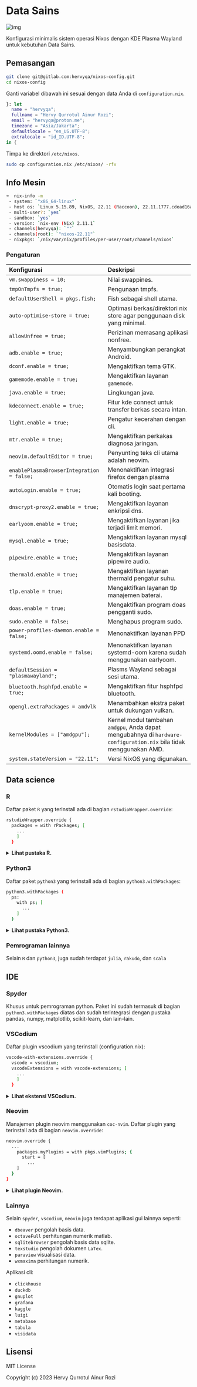 # Data Sains

![img](img.webp)

Konfigurasi minimalis sistem operasi Nixos dengan KDE Plasma Wayland untuk kebutuhan Data Sains.

## Pemasangan

```sh
git clone git@gitlab.com:hervyqa/nixos-config.git
cd nixos-config
```

Ganti variabel dibawah ini sesuai dengan data Anda di `configuration.nix`.

```nix
}: let
  name = "hervyqa";
  fullname = "Hervy Qurrotul Ainur Rozi";
  email = "hervyqa@proton.me";
  timezone = "Asia/Jakarta";
  defaultlocale = "en_US.UTF-8";
  extralocale = "id_ID.UTF-8";
in {
```

Timpa ke direktori `/etc/nixos`.

```sh
sudo cp configuration.nix /etc/nixos/ -rfv
```

## Info Mesin

```sh
➜  nix-info -m
 - system: `"x86_64-linux"`
 - host os: `Linux 5.15.89, NixOS, 22.11 (Raccoon), 22.11.1777.cdead16a444`
 - multi-user?: `yes`
 - sandbox: `yes`
 - version: `nix-env (Nix) 2.11.1`
 - channels(hervyqa): `""`
 - channels(root): `"nixos-22.11"`
 - nixpkgs: `/nix/var/nix/profiles/per-user/root/channels/nixos`
```

### Pengaturan

| Konfigurasi                               | Deskripsi                                                                                                          |
| :---------------------------------------- | :----------------------------------------------------------------------------------------------------------------- |
| `vm.swappiness = 10;`                     | Nilai swappines.                                                                                                   |
| `tmpOnTmpfs = true;`                      | Pengunaan tmpfs.                                                                                                   |
| `defaultUserShell = pkgs.fish;`           | Fish sebagai shell utama.                                                                                          |
| `auto-optimise-store = true;`             | Optimasi berkas/direktori nix store agar penggunaan disk yang minimal.                                             |
| `allowUnfree = true;`                     | Perizinan memasang aplikasi nonfree.                                                                               |
| `adb.enable = true;`                      | Menyambungkan perangkat Android.                                                                                   |
| `dconf.enable = true;`                    | Mengaktifkan tema GTK.                                                                                             |
| `gamemode.enable = true;`                 | Mengaktifkan layanan `gamemode`.                                                                                   |
| `java.enable = true;`                     | Lingkungan java.                                                                                                   |
| `kdeconnect.enable = true;`               | Fitur kde connect untuk transfer berkas secara intan.                                                              |
| `light.enable = true;`                    | Pengatur kecerahan dengan cli.                                                                                     |
| `mtr.enable = true;`                      | Mengaktifkan perkakas diagnosa jaringan.                                                                           |
| `neovim.defaultEditor = true;`            | Penyunting teks cli utama adalah neovim.                                                                           |
| `enablePlasmaBrowserIntegration = false;` | Menonaktifkan integrasi firefox dengan plasma                                                                      |
| `autoLogin.enable = true;`                | Otomatis login saat pertama kali booting.                                                                          |
| `dnscrypt-proxy2.enable = true;`          | Mengaktifkan layanan enkripsi dns.                                                                                 |
| `earlyoom.enable = true;`                 | Mengaktifkan layanan jika terjadi limit memori.                                                                    |
| `mysql.enable = true;`                    | Mengaktifkan layanan mysql basisdata.                                                                              |
| `pipewire.enable = true;`                 | Mengaktifkan layanan pipewire audio.                                                                               |
| `thermald.enable = true;`                 | Mengaktifkan layanan thermald pengatur suhu.                                                                       |
| `tlp.enable = true;`                      | Mengaktifkan layanan tlp manajemen baterai.                                                                        |
| `doas.enable = true;`                     | Mengaktifkan program doas pengganti sudo.                                                                          |
| `sudo.enable = false;`                    | Menghapus program sudo.                                                                                            |
| `power-profiles-daemon.enable = false;`   | Menonaktifkan layanan PPD                                                                                          |
| `systemd.oomd.enable = false;`            | Menonaktifkan layanan systemd-oom karena sudah menggunakan earlyoom.                                               |
| `defaultSession = "plasmawayland";`       | Plasms Wayland sebagai sesi utama.                                                                                 |
| `bluetooth.hsphfpd.enable = true;`        | Mengaktifkan fitur hsphfpd bluetooth.                                                                              |
| `opengl.extraPackages = amdvlk`           | Menambahkan ekstra paket untuk dukungan vulkan.                                                                    |
| `kernelModules = ["amdgpu"];`             | Kernel modul tambahan `amdgpu`, Anda dapat mengubahnya di `hardware-configuration.nix` bila tidak menggunakan AMD. |
| `system.stateVersion = "22.11";`          | Versi NixOS yang digunakan.                                                                                        |

## Data science

### R

Daftar paket `R` yang terinstall ada di bagian `rstudioWrapper.override`:

```sh
rstudioWrapper.override {
  packages = with rPackages; [
    ...
    ]
  }
```

<details>
<summary><b>Lihat pustaka R.</b></summary>

```sh
Cairo
DT
DataExplorer
JuliaCall
JuliaConnectoR
MASS
RANN
RColorBrewer
Rcpp
XML
beepr
colourpicker
dataCompareR
data_table
datapasta
devtools
diffobj
dplyr
dygraphs
echarts4r
esquisse
flexdashboard
forecast
foreign
freqparcoord
fst
geofacet
ggiraph
ggplot2
glue
gmodels
gridExtra
here
httr
installr
janitor
jsonlite
knitr
leaflet
listviewer
lme4
lubridate
magrittr
mapsapi
officer
openxlsx
optparse
pacman
paletteer
patchwork
plotly
plumber
profvis
purrr
quantmod
reactable
readr
readxl
remedy
remotes
reshape2
reticulate
rio
rmarkdown
roxygen2
rvest
scales
sf
shiny
shinyjs
spatstat
splitstackshape
sqldf
stringr
testthat
tidycensus
tidygeocoder
tidymodels
tidyquant
tidyr
tidytext
tidyverse
tidyxl
tmap
tmaptools
tsbox
usethis
validate
vroom
xts
yaml
ymlthis
zoo
```

</details>

### Python3

Daftar paket `python3` yang terinstall ada di bagian `python3.withPackages`:

```sh
python3.withPackages (
  ps:
    with ps; [
      ...
    ]
  )
```

<details>
<summary><b>Lihat pustaka Python3.</b></summary>

```sh
Theano
beautifulsoup4
bokeh
cython
click
dask
datasette
dill
flask
future
h5py
imbalanced-learn
ipykernel
ipython
ipywidgets
jedi
jedi-language-server
joblib
jupyter
jupyterlab
jupyterlab-lsp
jupyterlab-pygments
keras
lightgbm
mahotas
matplotlib
moviepy
mypy
nbdime
networkx
nltk
nose
numpy
opencv4
openpyxl
pandas
pillow
pims
plotly
plotnine
pydot
pyls-spyder
pynvim
pytest
pytorch
pyyaml
qdarkstyle
requests
scikit-learn
scikitimage
scipy
scrapy
seaborn
selenium
spacy
spyder
spyder-kernels
statsmodels
tableaudocumentapi
tables
tensorflow
tensorflow-metadata
tensorflow-probability
tifffile
torch
torchvision
tqdm
trfl
virtualenv
virtualenvwrapper
wordcloud
xarray
```

</details>

### Pemrograman lainnya

Selain `R` dan `python3`, juga sudah terdapat `julia`, `rakudo`, dan `scala`

## IDE

### Spyder

Khusus untuk pemrograman python. Paket ini sudah termasuk di bagian `python3.withPackages` diatas dan sudah terintegrasi dengan pustaka pandas, numpy, matplotlib, scikit-learn, dan lain-lain.

### VSCodium

Daftar plugin vscodium yang terinstall (configuration.nix):

```sh
vscode-with-extensions.override {
  vscode = vscodium;
  vscodeExtensions = with vscode-extensions; [
    ...
    ]
  }
```

<details>
<summary><b>Lihat ekstensi VSCodium.</b></summary>

```sh
azdavis.millet
b4dm4n.vscode-nixpkgs-fmt
bbenoist.nix
bmalehorn.vscode-fish
davidanson.vscode-markdownlint
editorconfig.editorconfig
esbenp.prettier-vscode
formulahendry.code-runner
grapecity.gc-excelviewer
kamadorueda.alejandra
mechatroner.rainbow-csv
mhutchie.git-graph
ms-pyright.pyright
ms-python.python
ms-toolsai.jupyter
ms-toolsai.jupyter-keymap
ms-toolsai.jupyter-renderers
ms-toolsai.vscode-jupyter-cell-tags
ms-toolsai.vscode-jupyter-slideshow
ms-vscode.anycode
pkief.material-icon-theme
scala-lang.scala
shardulm94.trailing-spaces
shd101wyy.markdown-preview-enhanced
streetsidesoftware.code-spell-checker
```

</details>

### Neovim

Manajemen plugin neovim menggunakan `coc-nvim`. Daftar plugin yang terinstall ada di bagian `neovim.override`:

```sh
neovim.override {
  ...
    packages.myPlugins = with pkgs.vimPlugins; {
      start = [
        ...
    ]
  }
}
```

<details>
<summary><b>Lihat plugin Neovim.</b></summary>

```sh
coc-clangd
coc-clap
coc-cmake
coc-css
coc-denite
coc-diagnostic
coc-docker
coc-emmet
coc-eslint
coc-explorer
coc-flutter
coc-fzf
coc-git
coc-go
coc-haxe
coc-highlight
coc-html
coc-java
coc-jest
coc-json
coc-lists
coc-lua
coc-markdownlint
coc-metals
coc-neco
coc-nginx
coc-nvim
coc-pairs
coc-prettier
coc-pyright
coc-python
coc-r-lsp
coc-rls
coc-rust-analyzer
coc-sh
coc-smartf
coc-snippets
coc-solargraph
coc-spell-checker
coc-sqlfluff
coc-stylelint
coc-sumneko-lua
coc-svelte
coc-tabnine
coc-tailwindcss
coc-texlab
coc-toml
coc-tslint
coc-tslint-plugin
coc-tsserver
coc-ultisnips
coc-vetur
coc-vimlsp
coc-vimtex
coc-wxml
coc-yaml
coc-yank
julia-vim
scope-nvim
scrollbar-nvim
statix
surround-nvim
tabline-nvim
vim-airline
vim-airline-themes
vim-commentary
vim-lastplace
vim-lightline-coc
vim-nix
vim-wayland-clipboard
```

</details>

### Lainnya

Selain `spyder`, `vscodium`, `neovim` juga terdapat aplikasi gui lainnya seperti:

- `dbeaver` pengolah basis data.
- `octaveFull` perhitungan numerik matlab.
- `sqlitebrowser` pengolah basis data sqlite.
- `texstudio` pengolah dokumen `LaTex`.
- `paraview` visualisasi data.
- `wxmaxima` perhitungan numerik.

Aplikasi cli:

- `clickhouse`
- `duckdb`
- `gnuplot`
- `grafana`
- `kaggle`
- `luigi`
- `metabase`
- `tabula`
- `visidata`

## Lisensi

MIT License

Copyright (c) 2023 Hervy Qurrotul Ainur Rozi
